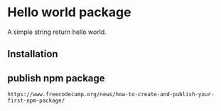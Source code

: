 # Hello world package

A simple string return hello world.

## Installation


## publish npm package 

`https://www.freecodecamp.org/news/how-to-create-and-publish-your-first-npm-package/`
